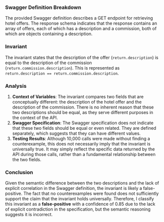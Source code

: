 ### Swagger Definition Breakdown
The provided Swagger definition describes a GET endpoint for retrieving hotel offers. The response schema indicates that the response contains an array of offers, each of which has a description and a commission, both of which are objects containing a description.

### Invariant
The invariant states that the description of the offer (`return.description`) is equal to the description of the commission (`return.commission.description`). This is represented as `return.description == return.commission.description`.

### Analysis
1. **Context of Variables**: The invariant compares two fields that are conceptually different: the description of the hotel offer and the description of the commission. There is no inherent reason that these two descriptions should be equal, as they serve different purposes in the context of the API.
2. **Swagger Specification**: The Swagger specification does not indicate that these two fields should be equal or even related. They are defined separately, which suggests that they can have different values.
3. **Testing Results**: Although 10,000 calls were made without finding a counterexample, this does not necessarily imply that the invariant is universally true. It may simply reflect the specific data returned by the API during those calls, rather than a fundamental relationship between the two fields.

### Conclusion
Given the semantic difference between the two descriptions and the lack of explicit correlation in the Swagger definition, the invariant is likely a false-positive. The fact that no counterexamples were found does not sufficiently support the claim that the invariant holds universally. Therefore, I classify this invariant as a **false-positive** with a confidence of 0.85 due to the lack of explicit contradiction in the specification, but the semantic reasoning suggests it is incorrect.
